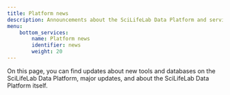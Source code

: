 ```yaml
---
title: Platform news
description: Announcements about the SciLifeLab Data Platform and services hosted on the Platform.
menu:
    bottom_services:
        name: Platform news
        identifier: news
        weight: 20
---
```


On this page, you can find updates about new tools and databases on the SciLifeLab Data Platform, major updates, and about the SciLifeLab Data Platform itself.
